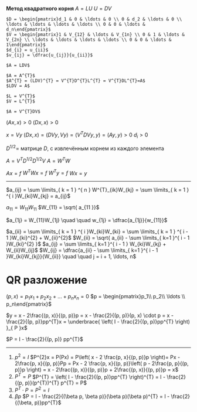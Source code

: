 **Метод квадратного корня**
	$A = LU$
	$U = DV$

	$D = \begin{pmatrix}d_1 & 0 & \ldots & 0 \\ 0 & d_2 & \ldots & 0 \\ \ldots & \ldots & \ldots & \ldots \\ 0 & 0 & \ldots & d_n\end{pmatrix}$
	$V = \begin{pmatrix}1 & V_{12} & \ldots & V_{1n} \\ 0 & 1 & \ldots & V_{2n} \\ \ldots & \ldots & \ldots & \ldots \\ 0 & 0 & \ldots & 1\end{pmatrix}$
	$d_{i} = u_{ii}$
	$v_{ij} = \dfrac{u_{ij}}{u_{ii}}$

	$A = LDV$

	$A = A^{T}$
	$A^{T} = (LDV)^{T} = V^{T}D^{T}L^{T} = V^{T}DL^{T}=A$
	$LDV = A$

	$L = V^{T}$
	$V = L^{T}$

	$A = V^{T}DV$

$(Ax, x) > 0$
$(Dx, x) > 0$

$x = Vy$
$(Dx, x) = (DVy, Vy) = (V^{T}DVy, y) = (Ay, y) > 0$
	$d_{i} > 0$

$D^{1/2} =$ матрице $D$, с извлечённым корнем из каждого элемента



$A = V^{T}D^{1/2}D^{1/2}V$
$A = W^{T}W$

$Ax = f$
$W^{T}Wx = f$
$W^{T}y = f$
$Wx = y$


---

$a_{ij} = \sum \limits_{ k = 1 } ^{ n } W^{T}_{ik}W_{kj} = \sum \limits_{ k = 1 } ^{ i }W_{ki}W_{kj} = a_{ij}$

$a_{11} = W_{11} W_{11}$
$W_{11} = \sqrt{ a_{11 }}$

$a_{1j} = W_{11}W_{1j}  \quad   \quad w_{1j} = \dfrac{a_{1j}}{w_{11}}$

$a_{ii} = \sum \limits_{ k = 1 } ^{ i }W_{ki}W_{ki} = \sum \limits_{ k = 1 } ^{ i - 1 }W_{ki}^{2} + W_{ii}^{2}$
$W_{ii} = \sqrt{ a_{ii} - \sum \limits_{ k=1 }^{ i - 1 }W_{ki}^{2} }$
$a_{ij} = \sum \limits_{ k=1 }^{ i - 1 } W_{ki}W_{kj} + W_{ii}W_{ij}$
$W_{ij} = \dfrac{a_{ii} - \sum \limits_{ k=1 }^{ i - 1 }W_{ki}W_{kj}}{W_{ii}}  \quad   \quad j = i + 1, \ldots, n$


# QR разложение

$(p, x) = p_{1}x_{1} + p_{2}x_{2} + \ldots + p_{n}x_{n} = 0$
$p = \begin{pmatrix}p_1\\ p_2\\ \ldots \\ p_n\end{pmatrix}$


$y = x - 2\frac{(p, x)}{(p, p)}p = x - \frac{2}{(p, p)}(p, x) \cdot p = x - \frac{2}{(p, p)}pp^{T}x = \underbrace{ \left( I - \frac{2}{(p, p)}pp^{T} \right) }_{ P }x$

$P = I - \frac{2}{(p, p)} pp^{T}$

---
1. $p^{2} = I$
	$P^{2}x = P(Px) = P\left( x - 2 \frac{p, x}{(p, p)}p \right)= Px - 2\frac{p, x}{(p, p)}Pp = Px - 2 \frac{p, x}{(p, p)}\left( p - 2\frac{p, p}{(p, p)}p \right) = x - 2\frac{(p, x)}{(p, p)}p + 2\frac{(p, x)}{(p, p)}p = x$
2. $P^{T} = P$
	$P^{T} = \left( I - \frac{2}{(p, p)}pp^{T} \right)^{T} = I - \frac{2}{(p, p)}(p^{T})^{T} p^{T} = P$
3. $P^{T} \cdot P = P^{2} = I$
4. $\beta p$
	$P = I - \frac{2}{(\beta p, \beta p)}(\beta p)(\beta p)^{T} = I - \frac{2}{(\beta, p)}pp^{T}$